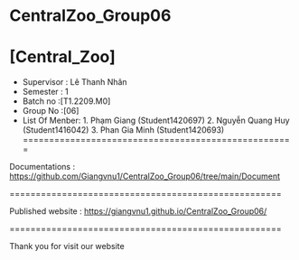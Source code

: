 # CentralZoo_Group06
[Central_Zoo]
====================================================
+ Supervisor                         : Lê Thanh Nhân
+ Semester                           : 1
+ Batch no                           :[T1.2209.M0] 
+ Group No                           :[06]
+ List Of Menber:
          1. Phạm Giang       (Student1420697)
          2. Nguyễn Quang Huy (Student1416042)
          3. Phan Gia Minh    (Student1420693)
====================================================

Documentations : https://github.com/Giangvnu1/CentralZoo_Group06/tree/main/Document

====================================================

Published website : https://giangvnu1.github.io/CentralZoo_Group06/

====================================================

Thank you for visit our website
